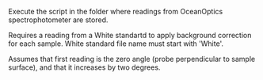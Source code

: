 Execute the script in the folder where readings from OceanOptics spectrophotometer are stored. 

Requires a reading from a White standartd to apply background correction for each sample. White standard file name must start with 'White'.

Assumes that first reading is the zero angle (probe perpendicular to sample surface), and that it increases by two degrees.
